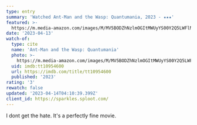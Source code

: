 ```yaml
---
type: entry
summary: 'Watched Ant-Man and the Wasp: Quantumania, 2023 - ★★★'
featured: >-
  https://m.media-amazon.com/images/M/MV5BODZhNzlmOGItMWUyYS00Y2Q5LWFlNzMtM2I2NDFkM2ZkYmE1XkEyXkFqcGdeQXVyMTU5OTA4NTIz._V1_SX300.jpg
date: '2023-04-13'
watch-of:
  type: cite
  name: 'Ant-Man and the Wasp: Quantumania'
  photo: >-
    https://m.media-amazon.com/images/M/MV5BODZhNzlmOGItMWUyYS00Y2Q5LWFlNzMtM2I2NDFkM2ZkYmE1XkEyXkFqcGdeQXVyMTU5OTA4NTIz._V1_SX300.jpg
  uid: imdb:tt10954600
  url: https://imdb.com/title/tt10954600
  published: '2023'
rating: '3'
rewatch: false
updated: '2023-04-14T04:10:39.399Z'
client_id: https://sparkles.sploot.com/
---
```

I dont get the hate. It's a perfectly fine movie.
